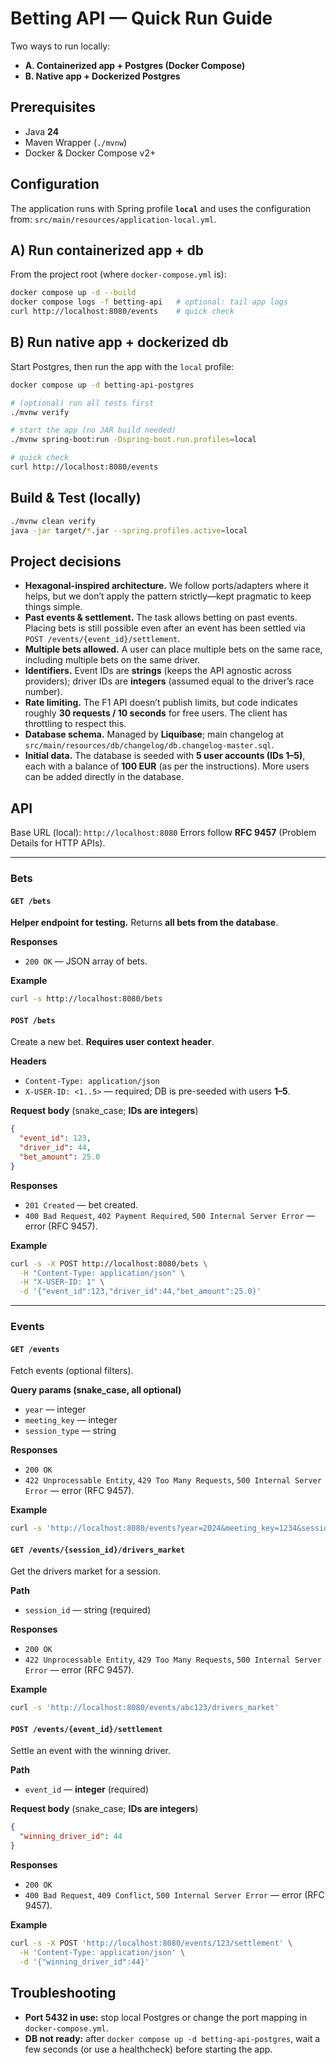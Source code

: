 # Betting API — Quick Run Guide

Two ways to run locally:

- **A. Containerized app + Postgres (Docker Compose)**
- **B. Native app + Dockerized Postgres**


## Prerequisites
- Java **24**
- Maven Wrapper (`./mvnw`)
- Docker & Docker Compose v2+


## Configuration
The application runs with Spring profile **`local`** and uses the configuration from:
`src/main/resources/application-local.yml`.


## A) Run containerized **app + db**
From the project root (where `docker-compose.yml` is):
```bash
docker compose up -d --build
docker compose logs -f betting-api   # optional: tail app logs
curl http://localhost:8080/events    # quick check
```

## B) Run **native app** + **dockerized db**
Start Postgres, then run the app with the `local` profile:

```bash
docker compose up -d betting-api-postgres

# (optional) run all tests first
./mvnw verify

# start the app (no JAR build needed)
./mvnw spring-boot:run -Dspring-boot.run.profiles=local

# quick check
curl http://localhost:8080/events
```


## Build & Test (locally)
```bash
./mvnw clean verify
java -jar target/*.jar --spring.profiles.active=local
```


## Project decisions

- **Hexagonal-inspired architecture.** We follow ports/adapters where it helps, but we don’t apply the pattern strictly—kept pragmatic to keep things simple.
- **Past events & settlement.** The task allows betting on past events. Placing bets is still possible even after an event has been settled via `POST /events/{event_id}/settlement`.
- **Multiple bets allowed.** A user can place multiple bets on the same race, including multiple bets on the same driver.
- **Identifiers.** Event IDs are **strings** (keeps the API agnostic across providers); driver IDs are **integers** (assumed equal to the driver’s race number).
- **Rate limiting.** The F1 API doesn’t publish limits, but code indicates roughly **30 requests / 10 seconds** for free users. The client has throttling to respect this.
- **Database schema.** Managed by **Liquibase**; main changelog at `src/main/resources/db/changelog/db.changelog-master.sql`.
- **Initial data.** The database is seeded with **5 user accounts (IDs 1–5)**, each with a balance of **100 EUR** (as per the instructions). More users can be added directly in the database.


## API

Base URL (local): `http://localhost:8080`
Errors follow **RFC 9457** (Problem Details for HTTP APIs).

---

### Bets

#### `GET /bets`
**Helper endpoint for testing.** Returns **all bets from the database**.

**Responses**
- `200 OK` — JSON array of bets.

**Example**
```bash
curl -s http://localhost:8080/bets
```

#### `POST /bets`
Create a new bet. **Requires user context header**.

**Headers**
- `Content-Type: application/json`
- `X-USER-ID: <1..5>` — required; DB is pre-seeded with users **1–5**.

**Request body** (snake_case; **IDs are integers**)
```json
{
  "event_id": 123,
  "driver_id": 44,
  "bet_amount": 25.0
}
```

**Responses**
- `201 Created` — bet created.
- `400 Bad Request`, `402 Payment Required`, `500 Internal Server Error` — error (RFC 9457).

**Example**
```bash
curl -s -X POST http://localhost:8080/bets \
  -H "Content-Type: application/json" \
  -H "X-USER-ID: 1" \
  -d '{"event_id":123,"driver_id":44,"bet_amount":25.0}'
```

---

### Events

#### `GET /events`
Fetch events (optional filters).

**Query params (snake_case, all optional)**
- `year` — integer
- `meeting_key` — integer
- `session_type` — string

**Responses**
- `200 OK`
- `422 Unprocessable Entity`, `429 Too Many Requests`, `500 Internal Server Error` — error (RFC 9457).

**Example**
```bash
curl -s 'http://localhost:8080/events?year=2024&meeting_key=1234&session_type=Race'
```

#### `GET /events/{session_id}/drivers_market`
Get the drivers market for a session.

**Path**
- `session_id` — string (required)

**Responses**
- `200 OK`
- `422 Unprocessable Entity`, `429 Too Many Requests`, `500 Internal Server Error` — error (RFC 9457).

**Example**
```bash
curl -s 'http://localhost:8080/events/abc123/drivers_market'
```

#### `POST /events/{event_id}/settlement`
Settle an event with the winning driver.

**Path**
- `event_id` — **integer** (required)

**Request body** (snake_case; **IDs are integers**)
```json
{
  "winning_driver_id": 44
}
```

**Responses**
- `200 OK`
- `400 Bad Request`, `409 Conflict`, `500 Internal Server Error` — error (RFC 9457).

**Example**
```bash
curl -s -X POST 'http://localhost:8080/events/123/settlement' \
  -H 'Content-Type: application/json' \
  -d '{"winning_driver_id":44}'
```

## Troubleshooting
- **Port 5432 in use:** stop local Postgres or change the port mapping in `docker-compose.yml`.
- **DB not ready:** after `docker compose up -d betting-api-postgres`, wait a few seconds (or use a healthcheck) before starting the app.
